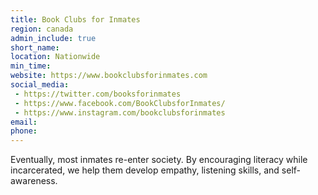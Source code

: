 ```yaml
---
title: Book Clubs for Inmates
region: canada
admin_include: true
short_name:
location: Nationwide
min_time:
website: https://www.bookclubsforinmates.com
social_media:
 - https://twitter.com/booksforinmates
 - https://www.facebook.com/BookClubsforInmates/
 - https://www.instagram.com/bookclubsforinmates
email:
phone:
---
```


Eventually, most inmates re-enter society. By encouraging literacy while incarcerated, we help them develop empathy, listening skills, and self-awareness.
